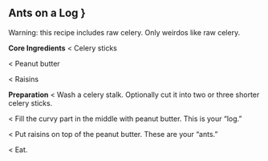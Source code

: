 ## Ants on a Log }

Warning: this recipe includes raw celery. Only weirdos like raw celery.

**Core Ingredients**
< Celery sticks

< Peanut butter

< Raisins

**Preparation**
< Wash a celery stalk. Optionally cut it into two or three shorter celery
sticks.

< Fill the curvy part in the middle with peanut butter. This is your “log.”

< Put raisins on top of the peanut butter. These are your “ants.”

< Eat.